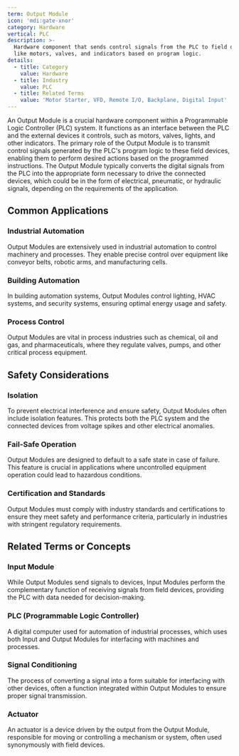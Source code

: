 ```yaml
---
term: Output Module
icon: 'mdi:gate-xnor'
category: Hardware
vertical: PLC
description: >-
  Hardware component that sends control signals from the PLC to field devices
  like motors, valves, and indicators based on program logic.
details:
  - title: Category
    value: Hardware
  - title: Industry
    value: PLC
  - title: Related Terms
    value: 'Motor Starter, VFD, Remote I/O, Backplane, Digital Input'
---
```

An Output Module is a crucial hardware component within a Programmable Logic Controller (PLC) system. It functions as an interface between the PLC and the external devices it controls, such as motors, valves, lights, and other indicators. The primary role of the Output Module is to transmit control signals generated by the PLC's program logic to these field devices, enabling them to perform desired actions based on the programmed instructions. The Output Module typically converts the digital signals from the PLC into the appropriate form necessary to drive the connected devices, which could be in the form of electrical, pneumatic, or hydraulic signals, depending on the requirements of the application.

## Common Applications

### Industrial Automation
Output Modules are extensively used in industrial automation to control machinery and processes. They enable precise control over equipment like conveyor belts, robotic arms, and manufacturing cells.

### Building Automation
In building automation systems, Output Modules control lighting, HVAC systems, and security systems, ensuring optimal energy usage and safety.

### Process Control
Output Modules are vital in process industries such as chemical, oil and gas, and pharmaceuticals, where they regulate valves, pumps, and other critical process equipment.

## Safety Considerations

### Isolation
To prevent electrical interference and ensure safety, Output Modules often include isolation features. This protects both the PLC system and the connected devices from voltage spikes and other electrical anomalies.

### Fail-Safe Operation
Output Modules are designed to default to a safe state in case of failure. This feature is crucial in applications where uncontrolled equipment operation could lead to hazardous conditions.

### Certification and Standards
Output Modules must comply with industry standards and certifications to ensure they meet safety and performance criteria, particularly in industries with stringent regulatory requirements.

## Related Terms or Concepts

### Input Module
While Output Modules send signals to devices, Input Modules perform the complementary function of receiving signals from field devices, providing the PLC with data needed for decision-making.

### PLC (Programmable Logic Controller)
A digital computer used for automation of industrial processes, which uses both Input and Output Modules for interfacing with machines and processes.

### Signal Conditioning
The process of converting a signal into a form suitable for interfacing with other devices, often a function integrated within Output Modules to ensure proper signal transmission.

### Actuator
An actuator is a device driven by the output from the Output Module, responsible for moving or controlling a mechanism or system, often used synonymously with field devices.
